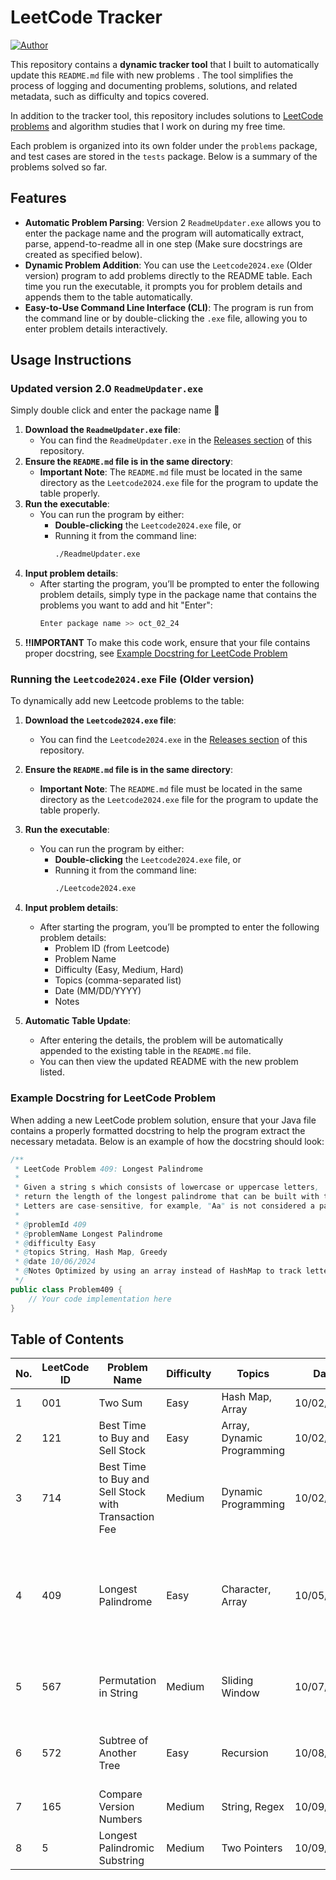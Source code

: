 # LeetCode Tracker

[![Author](https://img.shields.io/badge/Author-Shangjie%20Zheng-blue)](mailto:shangjiehz@gmail.com)

This repository contains a **dynamic tracker tool** that I built to automatically update this `README.md` file with new problems . The tool simplifies the process of logging and documenting problems, solutions, and related metadata, such as difficulty and topics covered.

In addition to the tracker tool, this repository includes solutions to [LeetCode problems](#table-of-contents) and algorithm studies that I work on during my free time. 

Each problem is organized into its own folder under the `problems` package, and test cases are stored in the `tests` package. Below is a summary of the problems solved so far.



## Features
- **Automatic Problem Parsing**: Version 2 `ReadmeUpdater.exe` allows you to enter the package name and the program will automatically extract, parse, append-to-readme all in one step (Make sure docstrings are created as specified below).
- **Dynamic Problem Addition**: You can use the `Leetcode2024.exe` (Older version) program to add problems directly to the README table. Each time you run the executable, it prompts you for problem details and appends them to the table automatically.
- **Easy-to-Use Command Line Interface (CLI)**: The program is run from the command line or by double-clicking the `.exe` file, allowing you to enter problem details interactively.

## Usage Instructions

### Updated version 2.0 `ReadmeUpdater.exe`
Simply double click and enter the package name 🚀
1. **Download the `ReadmeUpdater.exe` file**:
   - You can find the `ReadmeUpdater.exe` in the [Releases section](#) of this repository.
2. **Ensure the `README.md` file is in the same directory**:
   - **Important Note**: The `README.md` file must be located in the same directory as the `Leetcode2024.exe` file for the program to update the table properly.
3. **Run the executable**:
   - You can run the program by either:
      - **Double-clicking** the `Leetcode2024.exe` file, or
      - Running it from the command line:
        ```bash
        ./ReadmeUpdater.exe
        ```
4. **Input problem details**:
   - After starting the program, you’ll be prompted to enter the following problem details, simply type in the package name that contains the problems you want to add and hit "Enter":
     ```bash
     Enter package name >> oct_02_24
     ```
5. **‼️IMPORTANT** To make this code work, ensure that your file contains proper docstring, see [Example Docstring for LeetCode Problem](#example-docstring-for-leetcode-problem)
   
### Running the `Leetcode2024.exe` File (Older version)
To dynamically add new Leetcode problems to the table:
1. **Download the `Leetcode2024.exe` file**:
   - You can find the `Leetcode2024.exe` in the [Releases section](#) of this repository.

2. **Ensure the `README.md` file is in the same directory**:
   - **Important Note**: The `README.md` file must be located in the same directory as the `Leetcode2024.exe` file for the program to update the table properly.

3. **Run the executable**:
   - You can run the program by either:
      - **Double-clicking** the `Leetcode2024.exe` file, or
      - Running it from the command line:
        ```bash
        ./Leetcode2024.exe
        ```

4. **Input problem details**:
   - After starting the program, you’ll be prompted to enter the following problem details:
      - Problem ID (from Leetcode)
      - Problem Name
      - Difficulty (Easy, Medium, Hard)
      - Topics (comma-separated list)
      - Date (MM/DD/YYYY)
      - Notes

5. **Automatic Table Update**:
   - After entering the details, the problem will be automatically appended to the existing table in the `README.md` file.
   - You can then view the updated README with the new problem listed.


### Example Docstring for LeetCode Problem

When adding a new LeetCode problem solution, ensure that your Java file contains a properly formatted docstring to help the program extract the necessary metadata. Below is an example of how the docstring should look:

```java
/**
 * LeetCode Problem 409: Longest Palindrome
 * 
 * Given a string s which consists of lowercase or uppercase letters,
 * return the length of the longest palindrome that can be built with those letters.
 * Letters are case-sensitive, for example, "Aa" is not considered a palindrome.
 * 
 * @problemId 409
 * @problemName Longest Palindrome
 * @difficulty Easy
 * @topics String, Hash Map, Greedy
 * @date 10/06/2024
 * @Notes Optimized by using an array instead of HashMap to track letter frequencies.
 */
public class Problem409 {
    // Your code implementation here
}
```


## Table of Contents
| No. | LeetCode ID | Problem Name       | Difficulty | Topics                     | Date       | Notes                       |
|-----|-------------|--------------------|------------|----------------------------|------------|-----------------------------|
| 1   | 001         | Two Sum             | Easy      | Hash Map, Array            | 10/02/2024 | 😛                         |
| 2 | 121 | Best Time to Buy and Sell Stock | Easy | Array, Dynamic Programming | 10/02/2024 |  |
| 3 | 714 | Best Time to Buy and Sell Stock with Transaction Fee | Medium | Dynamic Programming        | 10/02/2024 | Used 2 arrays to represent the buy-hold states |
| 4 | 409 | Longest Palindrome | Easy | Character, Array           | 10/05/2024 | Used an array to represent the number of appearance rather than HashMap to enhance time and space complexity. Notice that in ASCII code, A-Z is 65 - 90, and a-z is 97 - 122 || 5 | 409 | Longest Palindrome | Easy | BFS, DFS, Dynamic Programming | 10/05/2024 | Used an array to represent the number of appearance rather than HashMap to enhance time and space complexity. Notice that in ASCII code, A-Z is 65 - 90, and a-z is 97 - 122 |
| 5 | 567 | Permutation in String | Medium | Sliding Window | 10/07/2024 | Create a sliding window, every time you move, you remove the first, and add the one after the last. |
| 6 | 572 | Subtree of Another Tree | Easy | Recursion | 10/08/2024 | The key is to compare if two trees are the same, by comparing left subtree and right subtree. |
| 7 | 165 | Compare Version Numbers | Medium | String, Regex | 10/09/2024 | To split a string by '.', we use `version1.split("\\.");`. |
| 8 | 5 | Longest Palindromic Substring | Medium | Two Pointers | 10/09/2024 | null |
